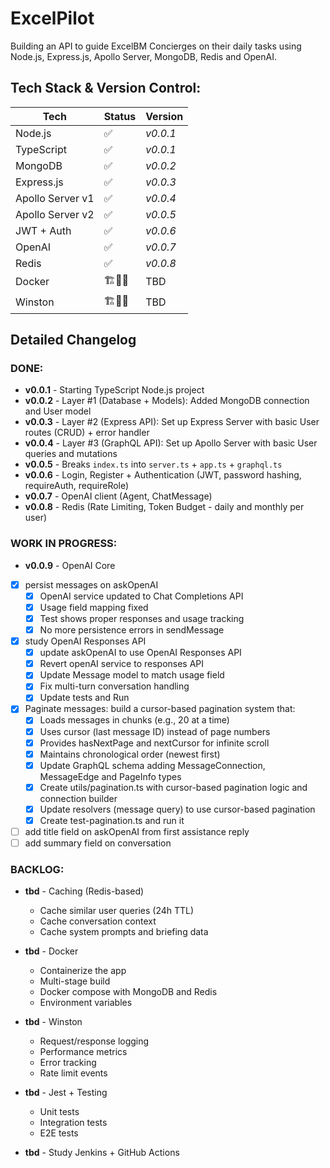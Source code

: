 # ExcelPilot

Building an API to guide ExcelBM Concierges on their daily tasks using Node.js, Express.js, Apollo Server, MongoDB, Redis and OpenAI.

## Tech Stack & Version Control:
| Tech | Status | Version |
| --- | --- | --- |
| Node.js | ✅ | _v0.0.1_ |
| TypeScript | ✅ | _v0.0.1_ |
| MongoDB | ✅ | _v0.0.2_ |
| Express.js | ✅ | _v0.0.3_ |
| Apollo Server v1 | ✅ | _v0.0.4_ |
| Apollo Server v2 | ✅ | _v0.0.5_ |
| JWT + Auth | ✅ | _v0.0.6_ |
| OpenAI | ✅ | _v0.0.7_ |
| Redis | ✅ | _v0.0.8_ |
| Docker | 🏗️🧱🔨 | TBD |
| Winston | 🏗️🧱🔨 | TBD |

## **Detailed Changelog** 

### **DONE**:
- **v0.0.1** - Starting TypeScript Node.js project
- **v0.0.2** - Layer #1 (Database + Models): Added MongoDB connection and User model
- **v0.0.3** - Layer #2 (Express API): Set up Express Server with basic User routes (CRUD) + error handler
- **v0.0.4** - Layer #3 (GraphQL API): Set up Apollo Server with basic User queries and mutations
- **v0.0.5** - Breaks `index.ts` into `server.ts` + `app.ts` + `graphql.ts`
- **v0.0.6** - Login, Register + Authentication (JWT, password hashing, requireAuth, requireRole)
- **v0.0.7** - OpenAI client (Agent, ChatMessage)
- **v0.0.8** - Redis (Rate Limiting, Token Budget - daily and monthly per user)

### **WORK IN PROGRESS**:
- **v0.0.9** - OpenAI Core
- [X] persist messages on askOpenAI
    - [X] OpenAI service updated to Chat Completions API
    - [X] Usage field mapping fixed
    - [X] Test shows proper responses and usage tracking
    - [X] No more persistence errors in sendMessage
- [X] study OpenAI Responses API
    - [X] update askOpenAI to use OpenAI Responses API
    - [X] Revert openAI service to responses API
    - [X] Update Message model to match usage field
    - [X] Fix multi-turn conversation handling
    - [X] Update tests and Run
- [X] Paginate messages: build a cursor-based pagination system that:
    - [X] Loads messages in chunks (e.g., 20 at a time)
    - [X] Uses cursor (last message ID) instead of page numbers
    - [X] Provides hasNextPage and nextCursor for infinite scroll
    - [X] Maintains chronological order (newest first)
    - [X] Update GraphQL schema adding MessageConnection, MessageEdge and PageInfo types
    - [X] Create utils/pagination.ts with cursor-based pagination logic and connection builder
    - [X] Update resolvers (message query) to use cursor-based pagination
    - [X] Create test-pagination.ts and run it
- [ ] add title field on askOpenAI from first assistance reply
- [ ] add summary field on conversation

### **BACKLOG**:

- **tbd** - Caching (Redis-based)
    - Cache similar user queries (24h TTL)
    - Cache conversation context
    - Cache system prompts and briefing data

- **tbd** - Docker
    - Containerize the app
    - Multi-stage build
    - Docker compose with MongoDB and Redis
    - Environment variables

- **tbd** - Winston
    - Request/response logging
    - Performance metrics
    - Error tracking
    - Rate limit events

- **tbd** - Jest + Testing
    - Unit tests
    - Integration tests
    - E2E tests

- **tbd** - Study Jenkins + GitHub Actions


